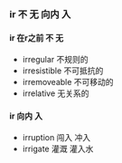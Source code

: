 ### ir 不 无 向内 入

#### ir 在r之前 不 无
- irregular  不规则的
- irresistible 不可抵抗的
- irremoveable 不可移动的
- irrelative  无关系的

#### ir 向内 入
- irruption 闯入 冲入
- irrigate  灌溉 灌入水